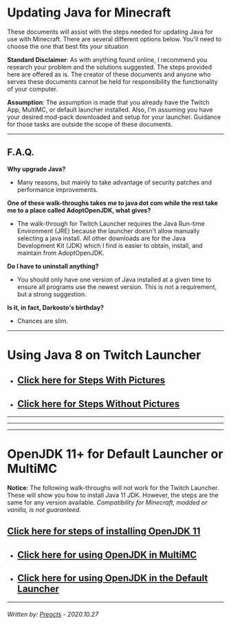 # Updating Java for Minecraft

These documents will assist with the steps needed for updating Java for use with Minecraft.  There are several different options below.  You'll need to choose the one that best fits your situation

**Standard Disclaimer**: As with anything found online, I recommend you research your problem and the solutions suggested. The steps provided here are offered as is. The creator of these documents and anyone who serves these documents cannot be held for responsibility the functionality of your computer.

**Assumption**: The assumption is made that you already have the Twitch App, MultiMC, or default launcher installed. Also, I'm assuming you have your desired mod-pack downloaded and setup for your launcher. Guidance for those tasks are outside the scope of these documents.

---

## F.A.Q.

**Why upgrade Java?**

- Many reasons, but mainly to take advantage of security patches and performance improvements.

**One of these walk-throughs takes me to java dot com while the rest take me to a place called AdoptOpenJDK, what gives?**

- The walk-through for Twitch Launcher requires the Java Run-time Environment (JRE) because the launcher doesn't allow manually selecting a java install.  All other downloads are for the Java Development Kit (JDK) which I find is easier to obtain, install, and maintain from AdoptOpenJDK.

**Do I have to uninstall anything?**

- You should only have one version of Java installed at a given time to ensure all programs use the newest version.  This is not a requirement, but a strong suggestion.

**Is it, in fact, Darkosto's birthday?**
- Chances are slim.

---

# Using Java 8 on Twitch Launcher

- ## [Click here for Steps With Pictures](walkthru-pic.md)
- ## [Click here for Steps Without Pictures](walkthru-nopic.md)

---

---

---

# OpenJDK 11+ for Default Launcher or MultiMC

**Notice**: The following walk-throughs will not work for the Twitch Launcher. These will show you how to install Java 11 JDK. However, the steps are the same for any version available. *Compatibility for Minecraft, modded or vanilla, is not guaranteed.*

## [Click here for steps of installing OpenJDK 11](install_adoptopenjdk.md)

- ## [Click here for using OpenJDK in MultiMC](multimc_launcher.md)

- ## [Click here for using OpenJDK in the Default Launcher](default_launcher.md)

---

###### *Written by: [Preocts](https://github.com/Preocts) - 2020.10.27*